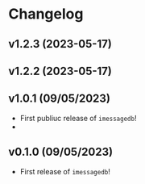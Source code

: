 # Changelog

<!--next-version-placeholder-->

## v1.2.3 (2023-05-17)


## v1.2.2 (2023-05-17)


## v1.0.1 (09/05/2023)

- First publiuc release of `imessagedb`!
- 
## v0.1.0 (09/05/2023)

- First release of `imessagedb`!